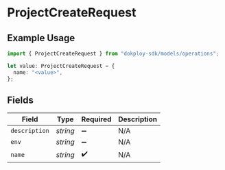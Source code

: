 # ProjectCreateRequest

## Example Usage

```typescript
import { ProjectCreateRequest } from "dokploy-sdk/models/operations";

let value: ProjectCreateRequest = {
  name: "<value>",
};
```

## Fields

| Field              | Type               | Required           | Description        |
| ------------------ | ------------------ | ------------------ | ------------------ |
| `description`      | *string*           | :heavy_minus_sign: | N/A                |
| `env`              | *string*           | :heavy_minus_sign: | N/A                |
| `name`             | *string*           | :heavy_check_mark: | N/A                |